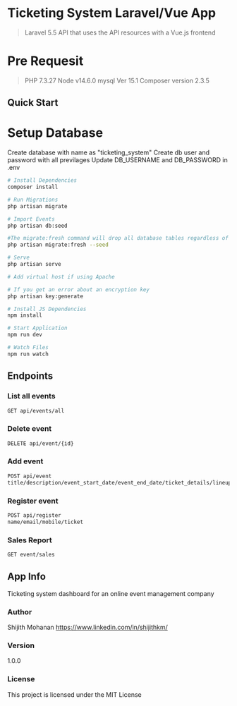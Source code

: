 # Ticketing System Laravel/Vue App

> Laravel 5.5 API that uses the API resources with a Vue.js frontend

# Pre Requesit 

> PHP 7.3.27 
> Node v14.6.0
> mysql  Ver 15.1
> Composer version 2.3.5
## Quick Start

# Setup Database
Create database with name as "ticketing_system"
Create db user and password with all previlages 
Update DB_USERNAME and DB_PASSWORD in .env 

``` bash
# Install Dependencies
composer install

# Run Migrations
php artisan migrate

# Import Events
php artisan db:seed

#The migrate:fresh command will drop all database tables regardless of their prefix. This command should be used with caution when developing on a database that is shared with other applications.
php artisan migrate:fresh --seed

# Serve 
php artisan serve

# Add virtual host if using Apache

# If you get an error about an encryption key
php artisan key:generate

# Install JS Dependencies
npm install

# Start Application
npm run dev

# Watch Files
npm run watch
```

## Endpoints

### List all events
``` bash
GET api/events/all
```

### Delete event
``` bash
DELETE api/event/{id}
```

### Add event
``` bash
POST api/event
title/description/event_start_date/event_end_date/ticket_details/lineup_details
```

### Register event
``` bash
POST api/register
name/email/mobile/ticket
```

### Sales Report
``` bash
GET event/sales
```
## App Info
Ticketing system dashboard for an online event management company
### Author

Shijith Mohanan
https://www.linkedin.com/in/shijithkm/

### Version

1.0.0

### License

This project is licensed under the MIT License

